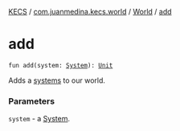 [KECS](../../index.md) / [com.juanmedina.kecs.world](../index.md) / [World](index.md) / [add](./add.md)

# add

`fun add(system: `[`System`](../../com.juanmedina.kecs.system/-system/index.md)`): `[`Unit`](https://kotlinlang.org/api/latest/jvm/stdlib/kotlin/-unit/index.html)

Adds a [systems](../../com.juanmedina.kecs.system/-system/index.md) to our world.

### Parameters

`system` - a [System](../../com.juanmedina.kecs.system/-system/index.md).